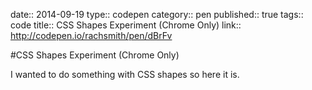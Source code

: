 date:: 2014-09-19
type:: codepen
category:: pen
published:: true
tags:: code
title:: CSS Shapes Experiment (Chrome Only)
link:: http://codepen.io/rachsmith/pen/dBrFv

#CSS Shapes Experiment (Chrome Only)

I wanted to do something with CSS shapes so here it is.
